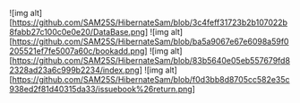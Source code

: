 
![img alt][https://github.com/SAM25S/HibernateSam/blob/3c4feff31723b2b107022b8fabb27c100c0e0e20/DataBase.png]
![img alt][https://github.com/SAM25S/HibernateSam/blob/ba5a9067e67e6098a59f0205521ef7fe5007a60c/bookadd.png]
![img alt][https://github.com/SAM25S/HibernateSam/blob/83b5640e05eb557679fd82328ad23a6c999b2234/index.png]
![img alt][https://github.com/SAM25S/HibernateSam/blob/f0d3bb8d8705cc582e35c938ed2f81d40315da33/issuebook%26return.png]
